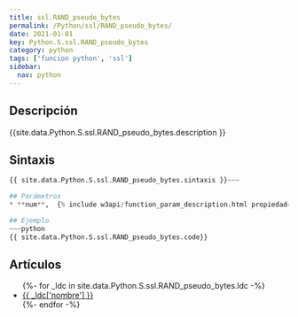 ```yaml
---
title: ssl.RAND_pseudo_bytes
permalink: /Python/ssl/RAND_pseudo_bytes/
date: 2021-01-01
key: Python.S.ssl.RAND_pseudo_bytes
category: python
tags: ['funcion python', 'ssl']
sidebar: 
  nav: python
---
```


## Descripción
{{site.data.Python.S.ssl.RAND_pseudo_bytes.description }}

## Sintaxis
~~~python
{{ site.data.Python.S.ssl.RAND_pseudo_bytes.sintaxis }}~~~

## Parámetros
* **num**,  {% include w3api/function_param_description.html propiedad=site.data.Python.S.ssl.RAND_pseudo_bytes valor="num" %}

## Ejemplo
~~~python
{{ site.data.Python.S.ssl.RAND_pseudo_bytes.code}}
~~~

## Artículos
<ul>
{%- for _ldc in site.data.Python.S.ssl.RAND_pseudo_bytes.ldc -%}
   <li>
       <a href="{{_ldc['url'] }}">{{ _ldc['nombre'] }}</a>
   </li>
{%- endfor -%}
</ul>
